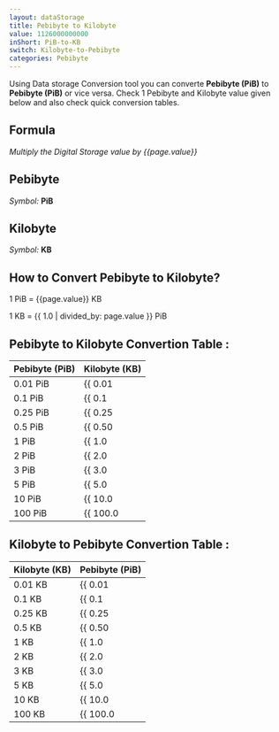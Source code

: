 ```yaml
---
layout: dataStorage
title: Pebibyte to Kilobyte
value: 1126000000000
inShort: PiB-to-KB
switch: Kilobyte-to-Pebibyte
categories: Pebibyte
---
```


Using Data storage Conversion tool you can converte **Pebibyte (PiB)** to **Pebibyte (PiB)** or vice versa. Check 1 Pebibyte and Kilobyte value given below and also check quick conversion tables.

## Formula
*Multiply the Digital Storage value by {{page.value}}*

## Pebibyte
*Symbol:* **PiB**

## Kilobyte
*Symbol:* **KB**

## How to Convert Pebibyte to Kilobyte?

1 PiB = {{page.value}} KB

1 KB = {{ 1.0 | divided_by: page.value }} PiB


## Pebibyte to Kilobyte Convertion Table :

| Pebibyte (PiB) | Kilobyte (KB) |
| ---- | ---- |
| 0.01 PiB | {{ 0.01 | times: page.value | round: 12 }} KB |
| 0.1 PiB | {{ 0.1 | times: page.value | round: 12 }} KB |
| 0.25 PiB | {{ 0.25 | times: page.value | round: 12 }} KB |
| 0.5 PiB | {{ 0.50 | times: page.value | round: 12 }} KB |
| 1 PiB | {{ 1.0 | times: page.value | round: 12 }} KB |
| 2 PiB | {{ 2.0 | times: page.value | round: 12 }} KB |
| 3 PiB | {{ 3.0 | times: page.value | round: 12 }} KB |
| 5 PiB | {{ 5.0 | times: page.value | round: 12 }} KB |
| 10 PiB | {{ 10.0 | times: page.value | round: 12 }} KB |
| 100 PiB | {{ 100.0 | times: page.value | round: 12 }} KB |

## Kilobyte to Pebibyte Convertion Table :

| Kilobyte (KB) | Pebibyte (PiB) |
| ---- | ---- |
| 0.01 KB | {{ 0.01 | divided_by: page.value | round: 12 }} PiB |
| 0.1 KB | {{ 0.1 | divided_by: page.value | round: 12 }} PiB |
| 0.25 KB | {{ 0.25 | divided_by: page.value | round: 12 }} PiB |
| 0.5 KB | {{ 0.50 | divided_by: page.value | round: 12 }} PiB |
| 1 KB | {{ 1.0 | divided_by: page.value | round: 12 }} PiB |
| 2 KB | {{ 2.0 | divided_by: page.value | round: 12 }} PiB |
| 3 KB | {{ 3.0 | divided_by: page.value | round: 12 }} PiB |
| 5 KB | {{ 5.0 | divided_by: page.value | round: 12 }} PiB |
| 10 KB | {{ 10.0 | divided_by: page.value | round: 12 }} PiB |
| 100 KB | {{ 100.0 | divided_by: page.value | round: 12 }} PiB |


<script>
document.getElementById('selectInput')[21].selected = true
document.getElementById('selectOutput')[4].selected = true
</script>
